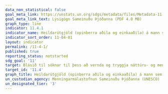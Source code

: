 ```yaml
---
data_non_statistical: false
goal_meta_link: https://unstats.un.org/sdgs/metadata/files/Metadata-11-04-01.pdf
goal_meta_link_text: Lýsigögn Sameinuðu Þjóðanna (PDF 4.0 MB)
graph_type: line
indicator: 11.4.1
indicator_name: Heildarútgjöld (opinberra aðila og einkaaðila) á mann sem varið er til varðveislu, verndunar og friðunar allrar menningar- og náttúruarfleifðar, eftir tegund arfleifðar (menningararfleifð, náttúruarfleifð, blönduð arfleifð og arfleifð á heimsminjaskrá UNESCO), tegund stjórnvalda (landsstjórn, svæðisstjórn og sveitarstjórn), tegund fjármögnunar (rekstrarútgjöld/fjárfestingar) og tegund einkafjármögnunar (gjafir í fríðu, óhagnaðardrifinn einkageiri og kostun).
indicator_sort_order: 11-04-01
layout: indicator
permalink: /11-4-1/
published: true
reporting_status: notstarted
sdg_goal: '11'
target: Blásið til sóknar til þess að vernda og tryggja náttúru- og menningararfleifð heimsins.  
target_id: '11.4'
graph_title: Heildarútgjöld (opinberra aðila og einkaaðila) á mann sem varið er til varðveislu, verndunar og friðunar allrar menningar- og náttúruarfleifðar, eftir tegund arfleifðar (menningararfleifð, náttúruarfleifð, blönduð arfleifð og arfleifð á heimsminjaskrá UNESCO), tegund stjórnvalda (landsstjórn, svæðisstjórn og sveitarstjórn), tegund fjármögnunar (rekstrarútgjöld/fjárfestingar) og tegund einkafjármögnunar (gjafir í fríðu, óhagnaðardrifinn einkageiri og kostun).
un_custodian_agency: Menningarmálastofnun Sameinuðu Þjóðanna (UNESCO)
un_designated_tier: '3'
---
```

